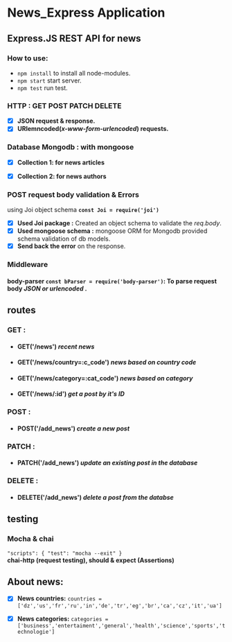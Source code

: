# News_Express Application
## Express.JS REST API for news 
### **How to use:**
- `npm install` to install all node-modules.<br />
- `npm start` start server.<br />
- `npm test` run test.<br />

### HTTP : GET POST PATCH DELETE
- [x] **JSON request & response.**
- [x] **URlemncoded(*x-www-form-urlencoded*) requests.**

### Database Mongodb : with **mongoose**
- [x] **Collection 1: for news articles**
- [x] **Collection 2: for news authors**


### POST request body validation & Errors
using Joi object schema **`const Joi = require('joi')`**
- [x] **Used Joi package :** Created an object schema to validate the *req.body*.<br />
- [x] **Used mongoose schema :** mongoose ORM for Mongodb provided schema validation of db models.<br />
- [x] **Send back the error** on the response. <br/>
### **Middleware**
#### **body-parser `const bParser = require('body-parser')`:** To parse request body  *JSON or urlencoded* .

## **routes**
### GET : 
- #### GET('/news') *recent news* <br/>
- #### GET('/news/country=:c_code') *news based on country code* <br/>
- #### GET('/news/category=:cat_code') *news based on category* <br/>
- #### GET('/news/:id') *get a post by it's ID* <br/>
### POST :
- #### POST('/add_news') *create a new post* <br/>
### PATCH :
- #### PATCH('/add_news') *update an existing post in the database* <br/>
### DELETE :
- #### DELETE('/add_news') *delete a post from the databse* <br/>


## **testing**
### Mocha & chai
`"scripts": {
    "test": "mocha --exit"
}`
<br/>
**chai-http (request testing), should & expect (Assertions)**
## About news:
- [x] **News countries:** `countries = ['dz','us','fr','ru','in','de','tr','eg','br','ca','cz','it','ua']`
- [x] **News categories:** `categories =['business','entertaiment','general','health','science','sports','technologie']`


